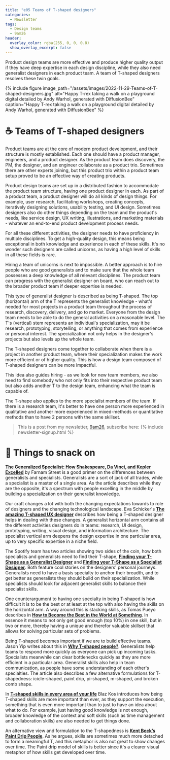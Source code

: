 ```yaml
---
title: "e05 Teams of T-shaped designers"
categories:
  - Newsletter
tags:
  - Design teams
  - 9am26
header:
  overlay_color: rgba(255, 0, 0, 0.8)
  show_overlay_excerpt: false
---
```


Product design teams are more effective and produce higher quality output if they have deep expertise in each design discipline, while they also need generalist designers in each product team. A team of T-shaped designers resolves these twin goals.

{% include figure image_path="/assets/images/2022-11-29-Teams-of-T-shaped-designers.jpg" alt="Happy T-rex taking a walk on a playground digital detailed by Andy Warhol, generated with DiffusionBee" caption="Happy T-rex taking a walk on a playground digital detailed by Andy Warhol, generated with DiffusionBee" %}

# ☕ Teams of T-shaped designers

Product teams are at the core of modern product development, and their structure is mostly established. Each one should have a product manager, engineers, and a product designer. As the product team does discovery, the PM, the designer, and an engineer collaborate as a product trio. Sometimes there are other experts joining, but this product trio within a product team setup proved to be an effective way of creating products.

Product design teams are set up in a distributed fashion to accommodate the product team structure, having one product designer in each. As part of a product team, a product designer will do all kinds of design things. For example, user research, facilitating workshops, creating concepts, iteratively designing solutions, usability testing, and UI design. Sometimes designers also do other things depending on the team and the product's needs, like service design, UX writing, illustrations, and marketing materials - whatever an end-to-end product development process needs.

For all these different activities, the designer needs to have proficiency in multiple disciplines. To get a high-quality design, this means being exceptional in both knowledge and experience in each of these skills. It's no wonder such designers are called unicorns, as having a high level of skills in all these fields is rare.

Hiring a team of unicorns is next to impossible. A better approach is to hire people who are good generalists and to make sure that the whole team possesses a deep knowledge of all relevant disciplines. The product team can progress with the generalist designer on board, who can reach out to the broader product team if deeper expertise is needed.

This type of generalist designer is described as being T-shaped. The top (horizontal) arm of the T represents the generalist knowledge - what's needed for most projects in a product team throughout the process of research, discovery, delivery, and go to market. Everyone from the design team needs to be able to do the general activities on a reasonable level. The T's (vertical) stem represents an individual's specialization, may it be research, prototyping, storytelling, or anything that comes from experience or personal interest. The specialization not only helps in the designer's projects but also levels up the whole team.

The T-shaped designers come together to collaborate when there is a project in another product team, where their specialization makes the work more efficient or of higher quality. This is how a design team composed of T-shaped designers can be more impactful.

This idea also guides hiring - as we look for new team members, we also need to find somebody who not only fits into their respective product team but also adds another T to the design team, enhancing what the team is capable of.

The T-shape also applies to the more specialist members of the team. If there is a research team, it's better to have one person more experienced in qualitative and another more experienced in mixed-methods or quantitative methods than to have 2 persons with the same skillset.

> This is a post from my newsletter, [9am26](https://polgarp.com/categories/newsletter/), subscribe here: 
> {% include newsletter-signup.html %}

# 🍪 Things to snack on

**[The Generalized Specialist: How Shakespeare, Da Vinci, and Kepler Excelled](https://fs.blog/generalized-specialist/)** by Farnam Street is a good primer on the differences between generalists and specialists. Generalists are a sort of jack of all trades, while a specialist is a master of a single area. As the article describes while they are the opposite, it's a spectrum with people excelling in the middle by building a specialization on their generalist knowledge.

Our craft changes a lot with both the changing expectations towards to role of designers and the changing technological landscape. Eva Schicker's **[The amazing T-shaped UX designer](https://evaschicker2012.medium.com/the-amazing-t-shaped-ux-designer-1b19927c9125)** describes how being a T-shaped designer helps in dealing with these changes. A generalist horizontal arm contains all the different activities designers do in teams: research, UI design, prototyping, writing, visual design, and information architecture. The specialist vertical arm deepens the design expertise in one particular area, up to very specific expertise in a niche field.

The Spotify team has two articles showing two sides of the coin, how both specialists and generalists need to find their T-shape, **[Finding your T-Shape as a Generalist Designer](https://spotify.design/article/finding-your-t-shape-as-a-generalist-designer)** and **[Finding your T-Shape as a Specialist Designer](https://spotify.design/article/finding-your-t-shape-as-a-specialist-designer)**. Both feature cool stories on the designers' personal journeys. Generalists need to have a basis specialty to anchor their breadth, and to get better as generalists they should build on their specialization. While specialists should look for adjacent generalist skills to balance their specialist skills.

One counterargument to having one specialty in being T-shaped is how difficult it is to be the best or at least at the top with also having the skills on the horizontal arm. A way around this is stacking skills, as Tomas Pueyo describes in **[How to Become the Best in the World at Something](https://forge.medium.com/how-to-become-the-best-in-the-world-at-something-f1b658f93428)**. In essence it means to not only get good enough (top 10%) in one skill, but in two or more, thereby having a unique and therefor valuable skillset that allows for solving particular sets of problems.

Being T-shaped becomes important if we are to build effective teams. Jason Yip writes about this in **[Why T-shaped people?](https://jchyip.medium.com/why-t-shaped-people-e8706198e437)**. Generalists help teams to respond more quickly as everyone can pick up incoming tasks. Specialists meanwhile can clear bottlenecks quickly as they are more efficient in a particular area. Generalist skills also help in team communication, as people have some understanding of each other's specialties. The article also describes a few alternative formulations for T-shapedness: icicle-shaped, paint drip, pi-shaped, m-shaped, and broken comb shape.

In **[T-shaped skills in every area of your life](https://agileleanlife.com/t-shaped-skills-every-area-life/)** Blaz Kos introduces how being T-shaped skills are more important than ever, as they support the execution, something that is even more important than to just to have an idea about what to do. For example, just having good knowledge is not enough, broader knowledge of the context and soft skills (such as time management and collaboration skills) are also needed to get things done.

An alternative view and formulation to the T-shapedness is **[Kent Beck’s Paint Drip People](https://flowchainsensei.wordpress.com/2021/07/28/kent-becks-paint-drip-people/)**. As he argues, skills are sometimes much more detached to form a meaningful T, and this metaphor is also not great to show changes over time. The Paint drip model of skills is better since it's a clearer visual metaphor of how skills get developed over time.
